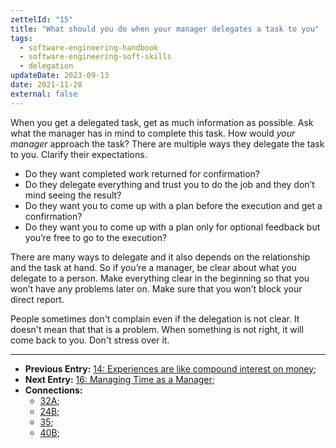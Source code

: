 ```yaml
---
zettelId: "15"
title: "What should you do when your manager delegates a task to you"
tags:
  - software-engineering-handbook
  - software-engineering-soft-skills
  - delegation
updateDate: 2023-09-13
date: 2021-11-28
external: false
---
```


When you get a delegated task, get as much information as possible. Ask what the manager has in mind to complete this task. How would *your manager* approach the task? There are multiple ways they delegate the task to you. Clarify their expectations.

- Do they want completed work returned for confirmation?
- Do they delegate everything and trust you to do the job and they don’t mind seeing the result?
- Do they want you to come up with a plan before the execution and get a confirmation?
- Do they want you to come up with a plan only for optional feedback but you’re free to go to the execution?

There are many ways to delegate and it also depends on the relationship and the task at hand. So if you’re a manager, be clear about what you delegate to a person. Make everything clear in the beginning so that you won’t have any problems later on. Make sure that you won’t block your direct report.

People sometimes don't complain even if the delegation is not clear. It doesn't mean that that is a problem. When something is not right, it will come back to you. Don't stress over it.

---

- **Previous Entry:** [14: Experiences are like compound interest on money](/notes/14/);
- **Next Entry:** [16: Managing Time as a Manager](/notes/16/);
- **Connections:**
  - [32A](/notes/32a/);
  - [24B](/notes/24b/);
  - [35](/notes/35/);
  - [40B](/notes/40b/);
